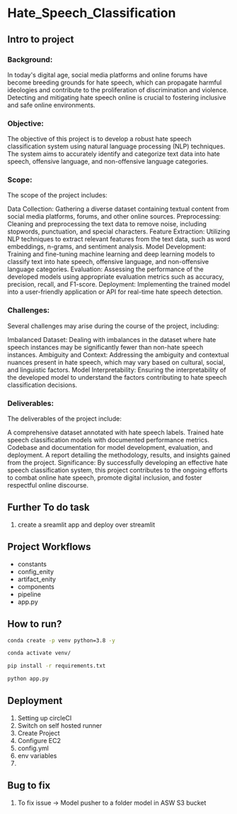 # Hate_Speech_Classification

## Intro to project
### Background:
In today's digital age, social media platforms and online forums have become breeding grounds for hate speech, which can propagate harmful ideologies and contribute to the proliferation of discrimination and violence. Detecting and mitigating hate speech online is crucial to fostering inclusive and safe online environments.

### Objective:
The objective of this project is to develop a robust hate speech classification system using natural language processing (NLP) techniques. The system aims to accurately identify and categorize text data into hate speech, offensive language, and non-offensive language categories.


### Scope:
The scope of the project includes:

Data Collection: Gathering a diverse dataset containing textual content from social media platforms, forums, and other online sources.
Preprocessing: Cleaning and preprocessing the text data to remove noise, including stopwords, punctuation, and special characters.
Feature Extraction: Utilizing NLP techniques to extract relevant features from the text data, such as word embeddings, n-grams, and sentiment analysis.
Model Development: Training and fine-tuning machine learning and deep learning models to classify text into hate speech, offensive language, and non-offensive language categories.
Evaluation: Assessing the performance of the developed models using appropriate evaluation metrics such as accuracy, precision, recall, and F1-score.
Deployment: Implementing the trained model into a user-friendly application or API for real-time hate speech detection.


### Challenges:
Several challenges may arise during the course of the project, including:

Imbalanced Dataset: Dealing with imbalances in the dataset where hate speech instances may be significantly fewer than non-hate speech instances.
Ambiguity and Context: Addressing the ambiguity and contextual nuances present in hate speech, which may vary based on cultural, social, and linguistic factors.
Model Interpretability: Ensuring the interpretability of the developed model to understand the factors contributing to hate speech classification decisions.


### Deliverables:
The deliverables of the project include:

A comprehensive dataset annotated with hate speech labels.
Trained hate speech classification models with documented performance metrics.
Codebase and documentation for model development, evaluation, and deployment.
A report detailing the methodology, results, and insights gained from the project.
Significance:
By successfully developing an effective hate speech classification system, this project contributes to the ongoing efforts to combat online hate speech, promote digital inclusion, and foster respectful online discourse.


## Further To do task 
1. create a sreamlit app and deploy over streamlit


## Project Workflows

- constants
- config_enity
- artifact_enity
- components
- pipeline
- app.py


## How to run?

```bash
conda create -p venv python=3.8 -y
```

```bash
conda activate venv/
```

```bash
pip install -r requirements.txt
```

```bash
python app.py
```


## Deployment

1. Setting up circleCI
2. Switch on self hosted runner
3. Create Project
4. Configure EC2
5. config.yml
6. env variables
7. 



## Bug to fix
1.  To fix issue -> Model pusher to a folder model in ASW S3 bucket